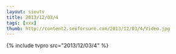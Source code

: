 ```yaml
--- 
layout: sieutv
title: 2013/12/03/4
tags: [xxx]
thumb: http://content2.sexforsure.com/2013/12/03/4/Video.jpg
---
```

{% include tvpro src="2013/12/03/4" %} 
